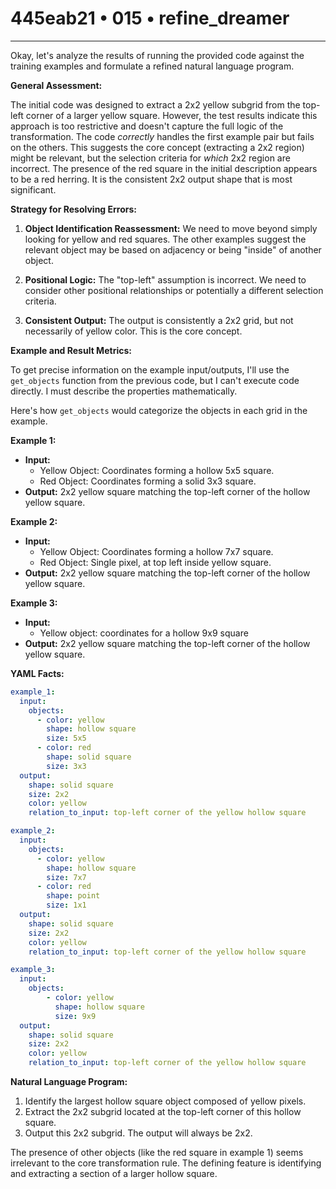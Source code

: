 # 445eab21 • 015 • refine_dreamer

---
Okay, let's analyze the results of running the provided code against the training examples and formulate a refined natural language program.

**General Assessment:**

The initial code was designed to extract a 2x2 yellow subgrid from the top-left corner of a larger yellow square. However, the test results indicate this approach is too restrictive and doesn't capture the full logic of the transformation. The code *correctly* handles the first example pair but fails on the others. This suggests the core concept (extracting a 2x2 region) might be relevant, but the selection criteria for *which* 2x2 region are incorrect. The presence of the red square in the initial description appears to be a red herring. It is the consistent 2x2 output shape that is most significant.

**Strategy for Resolving Errors:**

1.  **Object Identification Reassessment:** We need to move beyond simply looking for yellow and red squares. The other examples suggest the relevant object may be based on adjacency or being "inside" of another object.

2.  **Positional Logic:** The "top-left" assumption is incorrect. We need to consider other positional relationships or potentially a different selection criteria.

3.  **Consistent Output:** The output is consistently a 2x2 grid, but not necessarily of yellow color. This is the core concept.

**Example and Result Metrics:**

To get precise information on the example input/outputs, I'll use the `get_objects` function from the previous code, but I can't execute code directly. I must describe the properties mathematically.

Here's how `get_objects` would categorize the objects in each grid in the example.

**Example 1:**

*   **Input:**
    *   Yellow Object: Coordinates forming a hollow 5x5 square.
    *   Red Object: Coordinates forming a solid 3x3 square.
*   **Output:** 2x2 yellow square matching the top-left corner of the hollow yellow square.

**Example 2:**

*   **Input:**
    *   Yellow Object: Coordinates forming a hollow 7x7 square.
    *   Red Object: Single pixel, at top left inside yellow square.
*   **Output:** 2x2 yellow square matching the top-left corner of the hollow yellow square.

**Example 3:**

*   **Input:**
    *    Yellow object: coordinates for a hollow 9x9 square
*   **Output:** 2x2 yellow square matching the top-left corner of the hollow yellow square.

**YAML Facts:**

```yaml
example_1:
  input:
    objects:
      - color: yellow
        shape: hollow square
        size: 5x5
      - color: red
        shape: solid square
        size: 3x3
  output:
    shape: solid square
    size: 2x2
    color: yellow
    relation_to_input: top-left corner of the yellow hollow square

example_2:
  input:
    objects:
      - color: yellow
        shape: hollow square
        size: 7x7
      - color: red
        shape: point
        size: 1x1
  output:
    shape: solid square
    size: 2x2
    color: yellow
    relation_to_input: top-left corner of the yellow hollow square

example_3:
  input:
    objects:
        - color: yellow
          shape: hollow square
          size: 9x9
  output:
    shape: solid square
    size: 2x2
    color: yellow
    relation_to_input: top-left corner of the yellow hollow square
```

**Natural Language Program:**

1.  Identify the largest hollow square object composed of yellow pixels.
2.  Extract the 2x2 subgrid located at the top-left corner of this hollow square.
3.  Output this 2x2 subgrid. The output will always be 2x2.

The presence of other objects (like the red square in example 1) seems irrelevant to the core transformation rule. The defining feature is identifying and extracting a section of a larger hollow square.

